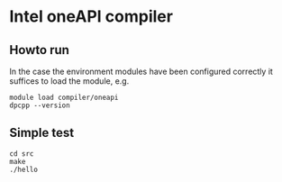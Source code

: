 # Intel oneAPI compiler

## Howto run

In the case the environment modules have been configured correctly it
suffices to load the module, e.g.

```
module load compiler/oneapi
dpcpp --version
```

## Simple test


```
cd src
make
./hello
```
